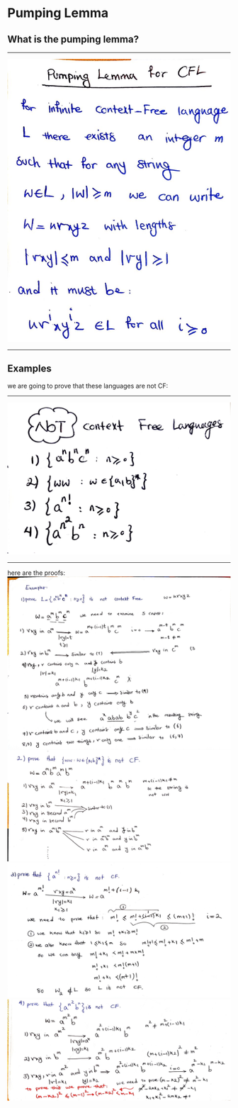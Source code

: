# Pumping Lemma 

## What is the pumping lemma?
<hr>
<img src="im1.jpg">

<hr>

## Examples 

we are going to prove that these languages are not CF:
<hr>
<img src="im2.jpg">

<hr>
here are the proofs:

<img src="im3.jpg">
<img src="im4.jpg">
<img src="im5.jpg">
<img src="im6.jpg">
